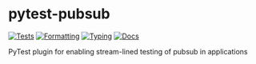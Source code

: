 # pytest-pubsub
[![Tests](https://github.com/nachatz/pytest-pubsub/actions/workflows/test.yml/badge.svg?branch=main)](https://github.com/nachatz/pytest-pubsub/actions/workflows/test.yml)
[![Formatting](https://github.com/nachatz/pytest-pubsub/actions/workflows/fmt.yml/badge.svg?branch=main)](https://github.com/nachatz/pytest-pubsub/actions/workflows/fmt.yml)
[![Typing](https://github.com/nachatz/pytest-pubsub/actions/workflows/mypy.yml/badge.svg?branch=main)](https://github.com/nachatz/pytest-pubsub/actions/workflows/mypy.yml)
[![Docs](https://github.com/nachatz/pytest-pubsub/actions/workflows/deploy_docs.yaml/badge.svg?branch=main)](https://github.com/nachatz/pytest-pubsub/actions/workflows/deploy_docs.yaml)



PyTest plugin for enabling stream-lined testing of pubsub in applications
